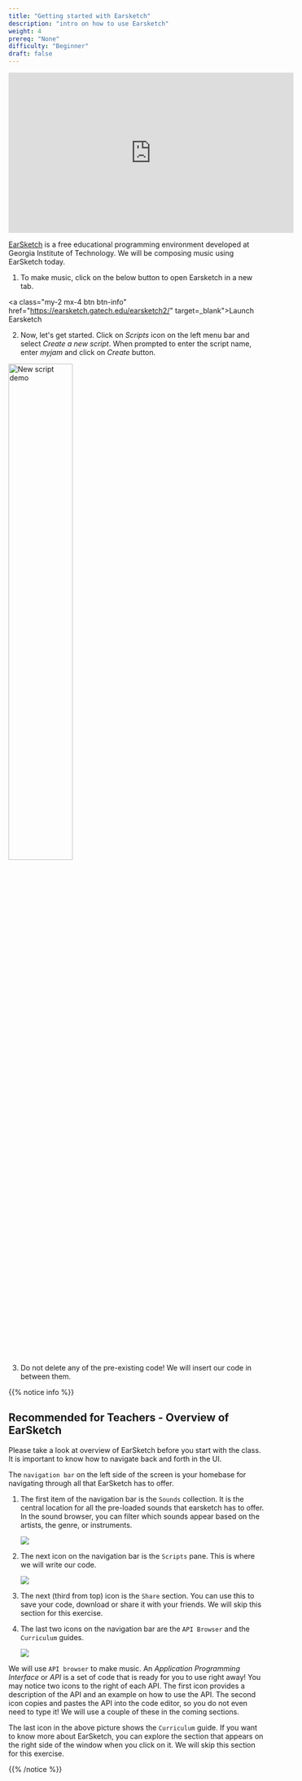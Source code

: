 ```yaml
---
title: "Getting started with Earsketch"
description: "intro on how to use Earsketch"
weight: 4
prereq: "None"
difficulty: "Beginner"
draft: false
---
```

<p style="text-align: center;"><iframe width="560px" height="315px" src="https://www.youtube.com/embed/apUsNWZ9wIE" frameborder="0" allow="accelerometer; autoplay; encrypted-media; gyroscope; picture-in-picture" allowfullscreen></iframe></p>

[EarSketch](https://en.wikipedia.org/wiki/EarSketch) is a free educational programming environment developed at Georgia Institute of Technology. We will be composing music using EarSketch today.

1. To make music, click on the below button to open Earsketch in a new tab.

<a class="my-2 mx-4 btn btn-info" href="https://earsketch.gatech.edu/earsketch2/" target=_blank">Launch Earsketch</a>

2. Now, let's get started. Click on *Scripts* icon on the left menu bar and
select *Create a new script*. When prompted to enter the script name, enter *myjam* and click on *Create* button. 

<img src="../gif/createanewscript.gif" alt="New script demo" width="50%"/>

3. Do not delete any of the pre-existing code! We will insert our code in between them.

{{% notice info %}} 

## Recommended for Teachers - Overview of EarSketch

Please take a look at overview of EarSketch before you start with the class. It is important to know how to navigate back and forth in the UI.

The `navigation bar` on the left side of the screen is your homebase for navigating through all that EarSketch has to offer.

1. The first item of the navigation bar is the `Sounds` collection. It is the central location for all the pre-loaded sounds that earsketch has to offer. In the sound browser, you can filter which sounds appear based on the artists, the genre, or instruments.

    ![](../img/screenshot-navigation-sound-browser.png)

2. The next icon on the navigation bar is the `Scripts` pane. This is where we will write our code.

    ![](../img/screenshot-navigation-script.png)

3. The next (third from top) icon is the `Share` section. You can use this to save your code, download or share it with your friends. We will skip this section for this exercise.

4. The last two icons on the navigation bar are the `API Browser` and the `Curriculum` guides.

    ![](../img/screenshot-navigation-api-curriculum.png)

We will use `API browser` to make music. An *Application Programming Interface* or *API* is a set of code that is ready for you to use right away! You may notice two icons to the right of each API. The first icon provides a description of the API and an example on how to use the API. The second icon copies and pastes the API into the code editor, so you do not even need to type it! We
will use a couple of these in the coming sections.

The last icon in the above picture shows the `Curriculum` guide. If you want to know more about EarSketch, you can explore the section that appears on the right side of the window when you click on it. We will skip this section for this exercise.

{{% /notice %}}